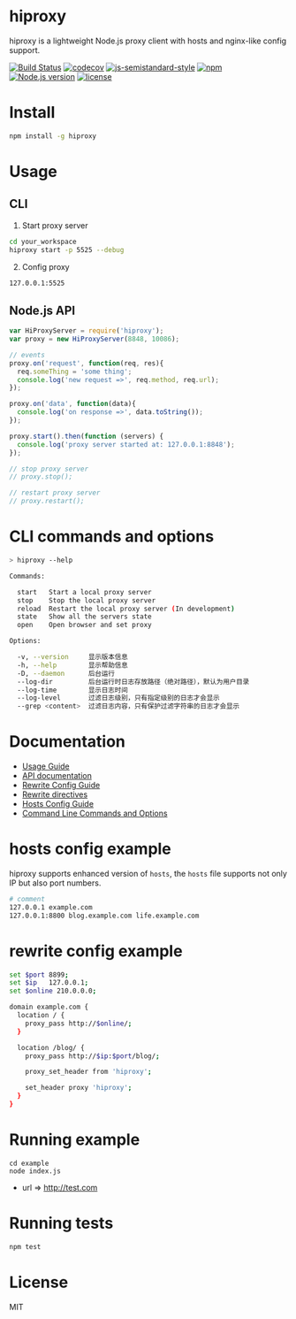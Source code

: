 # hiproxy

hiproxy is a lightweight Node.js proxy client with hosts and nginx-like config support.

[![Build Status](https://travis-ci.org/zdying/hiproxy.svg?branch=master)](https://travis-ci.org/zdying/hiproxy)
[![codecov](https://codecov.io/gh/zdying/hiproxy/branch/master/graph/badge.svg)](https://codecov.io/gh/zdying/hiproxy)
[![js-semistandard-style](https://img.shields.io/badge/code%20style-semistandard-brightgreen.svg?style=flat)](https://github.com/Flet/semistandard)
[![npm](https://img.shields.io/npm/v/hiproxy.svg)](https://www.npmjs.com/package/hiproxy)
[![Node.js version](https://img.shields.io/badge/node-%3E%3D0.12.7-green.svg)](https://nodejs.org/)
[![license](https://img.shields.io/badge/license-MIT-green.svg)](https://github.com/zdying/hiproxy/blob/master/LICENSE)

# Install

```bash
npm install -g hiproxy
```

# Usage

## CLI

1. Start proxy server
```bash
cd your_workspace
hiproxy start -p 5525 --debug
```

2. Config proxy

```bash
127.0.0.1:5525
```

## Node.js API

```js
var HiProxyServer = require('hiproxy');
var proxy = new HiProxyServer(8848, 10086);

// events
proxy.on('request', function(req, res){
  req.someThing = 'some thing';
  console.log('new request =>', req.method, req.url);
});

proxy.on('data', function(data){
  console.log('on response =>', data.toString());
});

proxy.start().then(function (servers) {
  console.log('proxy server started at: 127.0.0.1:8848');
});

// stop proxy server
// proxy.stop();

// restart proxy server
// proxy.restart();
```

# CLI commands and options

```bash
> hiproxy --help

Commands:

  start   Start a local proxy server
  stop    Stop the local proxy server
  reload  Restart the local proxy server (In development)
  state   Show all the servers state
  open    Open browser and set proxy

Options:

  -v, --version     显示版本信息
  -h, --help        显示帮助信息
  -D, --daemon      后台运行
  --log-dir         后台运行时日志存放路径（绝对路径），默认为用户目录
  --log-time        显示日志时间
  --log-level       过滤日志级别，只有指定级别的日志才会显示
  --grep <content>  过滤日志内容，只有保护过滤字符串的日志才会显示
```

# Documentation

* [Usage Guide](https://github.com/zdying/hiproxy/blob/master/doc/guide.md)
* [API documentation](https://github.com/zdying/hiproxy/blob/master/doc/api.md)
* [Rewrite Config Guide](https://github.com/zdying/hiproxy/blob/master/doc/rewrite_config.md)
* [Rewrite directives](https://github.com/zdying/hiproxy/blob/master/doc/rewrite_directives.md)
* [Hosts Config Guide](https://github.com/zdying/hiproxy/blob/master/doc/hosts_config.md)
* [Command Line Commands and Options](https://github.com/zdying/hiproxy/blob/master/doc/cli_options.md)

# hosts config example

hiproxy supports enhanced version of `hosts`,
the `hosts` file supports not only IP but also port numbers.

```bash
# comment
127.0.0.1 example.com
127.0.0.1:8800 blog.example.com life.example.com
```

# rewrite config example

```bash
set $port 8899;
set $ip   127.0.0.1;
set $online 210.0.0.0;

domain example.com {
  location / {
    proxy_pass http://$online/;
  }

  location /blog/ {
    proxy_pass http://$ip:$port/blog/;

    proxy_set_header from 'hiproxy';

    set_header proxy 'hiproxy';
  }
}
```

# Running example

```
cd example
node index.js
```

* url => http://test.com

# Running tests

```bash
npm test
```

# License

MIT

